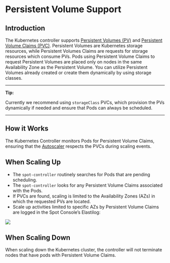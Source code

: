 # Persistent Volume Support

## Introduction

The Kubernetes controller supports [Persistent Volumes (PV)](https://kubernetes.io/docs/tasks/configure-pod-container/configure-persistent-volume-storage/#create-a-persistentvolume) and [Persistent Volume Claims (PVC)](https://kubernetes.io/docs/tasks/configure-pod-container/configure-persistent-volume-storage/#create-a-persistentvolumeclaim). Persistent Volumes are Kubernetes storage resources, while Persistent Volumes Claims are requests for storage resources which consume PVs. Pods using Persistent Volume Claims to request Persistent Volumes are placed only on nodes in the same Availability Zone as the Persistent Volume. You can utilize Persistent Volumes already created or create them dynamically by using storage classes.

---

**Tip:**

Currently we recommend using `storageClass` PVCs, which provision the PVs dynamically if needed and ensure that Pods can always be scheduled.

---

## How it Works

The Kubernetes Controller monitors Pods for Persistent Volume Claims, ensuring that the [Autoscaler](elastigroup/tools-integrations/kubernetes-with-elastigroup/kubernetes-cluster-autoscaling) respects the PVCs during scaling events.

## When Scaling Up

* The `spot-controller` routinely searches for Pods that are pending scheduling.
* The `spot-controller` looks for any Persistent Volume Claims associated with the Pods.
* If PVCs are found, scaling is limited to the Availability Zones (AZs) in which the requested PVs are located.
* Scale up activities limited to specific AZs by Persistent Volume Claims are logged in the Spot Console’s Elastilog:

<img src="/elastigroup/_media/persistent-volume-support_1.png" />

## When Scaling Down

When scaling down the Kubernetes cluster, the controller will not terminate nodes that have pods with Persistent Volume Claims.
